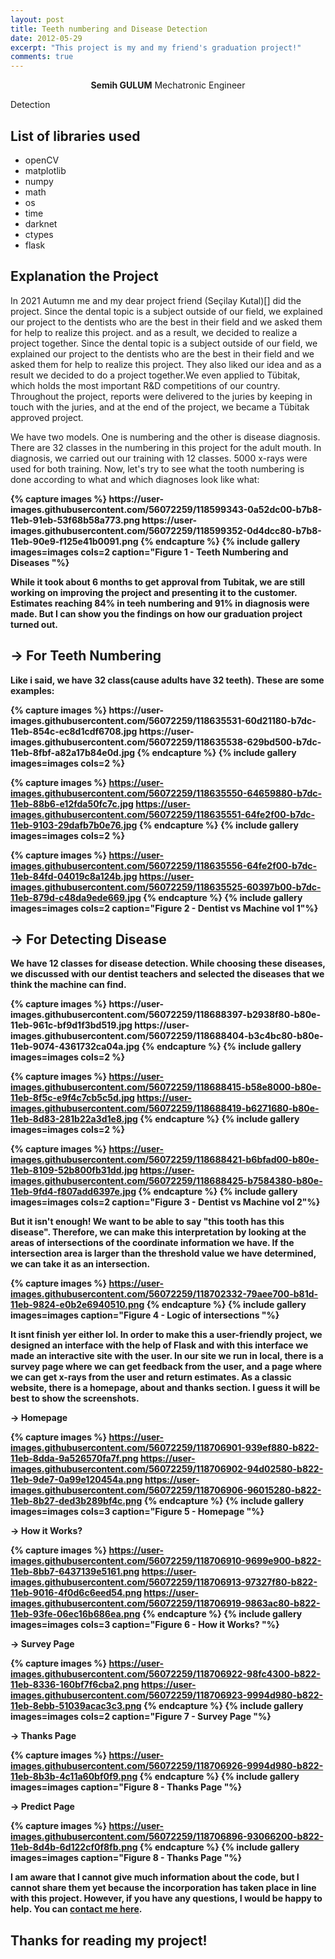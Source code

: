 ```yaml
---
layout: post
title: Teeth numbering and Disease Detection
date: 2012-05-29
excerpt: "This project is my and my friend's graduation project!"
comments: true
---
```

    
<center><b>Semih GULUM</b>    Mechatronic Engineer </center>

Detection

## List of libraries used
* openCV
* matplotlib
* numpy
* math
* os
* time
* darknet
* ctypes
* flask


## Explanation the Project

In 2021 Autumn me and my dear project friend (Seçilay Kutal)[] did the project. Since the dental topic is a subject outside of our field, we explained our project to the dentists who are the best in their field and we asked them for help to realize this project. 
and as a result, we decided to realize a project together. Since the dental topic is a subject outside of our field, we explained our project to the dentists who are the best in their field and we asked them for help to realize this project. They also liked our idea and as a result we decided to do a project together.We even applied to Tübitak, which holds the most important R&D competitions of our country. Throughout the project, reports were delivered to the juries by keeping in touch with the juries, and at the end of the project, we became a Tübitak approved project.

We have two models. One is numbering and the other is disease diagnosis. There are 32 classes in the numbering in this project for the adult mouth. In diagnosis, we carried out our training with 12 classes. 5000 x-rays were used for both training.
Now, let's try to see what the tooth numbering is done according to what and which diagnoses look like what:

<b>
{% capture images %}
	https://user-images.githubusercontent.com/56072259/118599343-0a52dc00-b7b8-11eb-91eb-53f68b58a773.png
	https://user-images.githubusercontent.com/56072259/118599352-0d4dcc80-b7b8-11eb-90e9-f125e41b0091.png
{% endcapture %}
{% include gallery images=images cols=2 caption="Figure 1 - Teeth Numbering and Diseases "%}
<b>

While it took about 6 months to get approval from Tubitak, we are still working on improving the project and presenting it to the customer. Estimates reaching 84% in teeh numbering and 91% in diagnosis were made. But I can show you the findings on how our graduation project turned out.

## &#8594; For Teeth Numbering

Like i said, we have 32 class(cause adults have 32 teeth). These are some examples:

<b>
{% capture images %}
	https://user-images.githubusercontent.com/56072259/118635531-60d21180-b7dc-11eb-854c-ec8d1cdf6708.jpg
	https://user-images.githubusercontent.com/56072259/118635538-629bd500-b7dc-11eb-8fbf-a82a17b84e0d.jpg
{% endcapture %}
{% include gallery images=images cols=2 %}
<b>

{% capture images %}
	https://user-images.githubusercontent.com/56072259/118635550-64659880-b7dc-11eb-88b6-e12fda50fc7c.jpg
	https://user-images.githubusercontent.com/56072259/118635551-64fe2f00-b7dc-11eb-9103-29dafb7b0e76.jpg
{% endcapture %}
{% include gallery images=images cols=2 %}
<b>

{% capture images %}
	https://user-images.githubusercontent.com/56072259/118635556-64fe2f00-b7dc-11eb-84fd-04019c8a124b.jpg
	https://user-images.githubusercontent.com/56072259/118635525-60397b00-b7dc-11eb-879d-c48da9ede669.jpg
{% endcapture %}
{% include gallery images=images cols=2 caption="Figure 2 - Dentist vs Machine vol 1"%}
<b>

## &#8594; For Detecting Disease

We have 12 classes for disease detection. While choosing these diseases, we discussed with our dentist teachers and selected the diseases that we think the machine can find.

<b>
{% capture images %}
	https://user-images.githubusercontent.com/56072259/118688397-b2938f80-b80e-11eb-961c-bf9d1f3bd519.jpg
	https://user-images.githubusercontent.com/56072259/118688404-b3c4bc80-b80e-11eb-9074-4361732ca04a.jpg
{% endcapture %}
{% include gallery images=images cols=2 %}
<b>

{% capture images %}
	https://user-images.githubusercontent.com/56072259/118688415-b58e8000-b80e-11eb-8f5c-e9f4c7cb5c5d.jpg
	https://user-images.githubusercontent.com/56072259/118688419-b6271680-b80e-11eb-8d83-281b22a3d1e8.jpg
{% endcapture %}
{% include gallery images=images cols=2 %}
<b>

{% capture images %}
	https://user-images.githubusercontent.com/56072259/118688421-b6bfad00-b80e-11eb-8109-52b800fb31dd.jpg
	https://user-images.githubusercontent.com/56072259/118688425-b7584380-b80e-11eb-9fd4-f807add6397e.jpg
{% endcapture %}
{% include gallery images=images cols=2 caption="Figure 3 - Dentist vs Machine vol 2"%}
<b>

But it isn't enough! We want to be able to say "this tooth has this disease". Therefore, we can make this interpretation by looking at the areas of intersections of the coordinate information we have. If the intersection area is larger than the threshold value we have determined, we can take it as an intersection.

{% capture images %}
	https://user-images.githubusercontent.com/56072259/118702332-79aee700-b81d-11eb-9824-e0b2e6940510.png
{% endcapture %}
{% include gallery images=images caption="Figure 4 - Logic of intersections "%}
<b>

It isnt finish yer either lol. In order to make this a user-friendly project, we designed an interface with the help of Flask and with this interface we made an interactive site with the user. In our site we run in local, there is a survey page where we can get feedback from the user, and a page where we can get x-rays from the user and return estimates. As a classic website, there is a homepage, about and thanks section. I guess it will be best to show the screenshots.

**&#8594; Homepage**

{% capture images %}
	https://user-images.githubusercontent.com/56072259/118706901-939ef880-b822-11eb-8dda-9a526570fa7f.png
	https://user-images.githubusercontent.com/56072259/118706902-94d02580-b822-11eb-9de7-0a99e120454a.png
	https://user-images.githubusercontent.com/56072259/118706906-96015280-b822-11eb-8b27-ded3b289bf4c.png
{% endcapture %}
{% include gallery images=images cols=3 caption="Figure 5 - Homepage "%}
<b>

**&#8594; How it Works?**

{% capture images %}
	https://user-images.githubusercontent.com/56072259/118706910-9699e900-b822-11eb-8bb7-6437139e5161.png
	https://user-images.githubusercontent.com/56072259/118706913-97327f80-b822-11eb-9016-4f0d6c6eed54.png
	https://user-images.githubusercontent.com/56072259/118706919-9863ac80-b822-11eb-93fe-06ec16b686ea.png
{% endcapture %}
{% include gallery images=images cols=3 caption="Figure 6 - How it Works? "%}
<b>


**&#8594; Survey Page**

{% capture images %}
	https://user-images.githubusercontent.com/56072259/118706922-98fc4300-b822-11eb-8336-160bf7f6cba2.png
	https://user-images.githubusercontent.com/56072259/118706923-9994d980-b822-11eb-8ebb-51039acac3c3.png
{% endcapture %}
{% include gallery images=images cols=2 caption="Figure 7 - Survey Page "%}
<b>

**&#8594; Thanks Page**

{% capture images %}
	https://user-images.githubusercontent.com/56072259/118706926-9994d980-b822-11eb-8b3b-4c11a60bf0f9.png
{% endcapture %}
{% include gallery images=images caption="Figure 8 - Thanks Page "%}
<b>

**&#8594; Predict Page**

{% capture images %}
	https://user-images.githubusercontent.com/56072259/118706896-93066200-b822-11eb-8d4b-6d122cf0f8fb.png
{% endcapture %}
{% include gallery images=images caption="Figure 8 - Thanks Page "%}
<b>

I am aware that I cannot give much information about the code, but I cannot share them yet because the incorporation has taken place in line with this project. However, if you have any questions, I would be happy to help. You can [contact me here](https://www.linkedin.com/in/semih-gulum/).



## Thanks for reading my project!